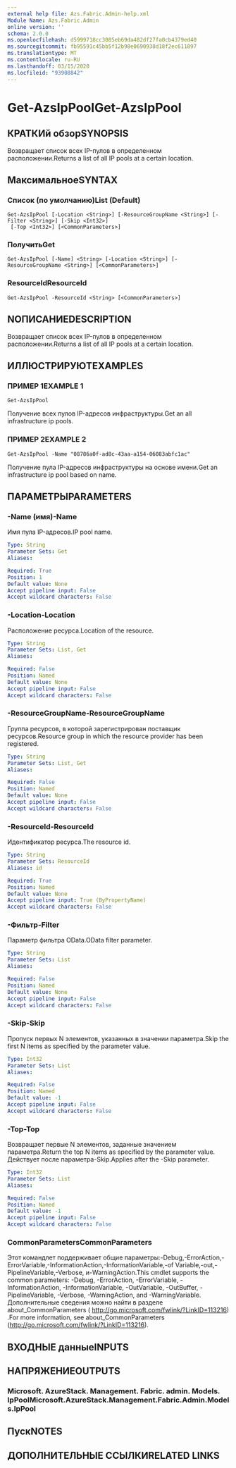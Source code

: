 ```yaml
---
external help file: Azs.Fabric.Admin-help.xml
Module Name: Azs.Fabric.Admin
online version: ''
schema: 2.0.0
ms.openlocfilehash: d5999718cc3085eb69da482df27fa0cb4379ed40
ms.sourcegitcommit: fb95591c45bb5f12b98e0690938d18f2ec611897
ms.translationtype: MT
ms.contentlocale: ru-RU
ms.lasthandoff: 03/15/2020
ms.locfileid: "93908842"
---
```

# <span data-ttu-id="1c83b-101">Get-AzsIpPool</span><span class="sxs-lookup"><span data-stu-id="1c83b-101">Get-AzsIpPool</span></span>

## <span data-ttu-id="1c83b-102">КРАТКИй обзор</span><span class="sxs-lookup"><span data-stu-id="1c83b-102">SYNOPSIS</span></span>
<span data-ttu-id="1c83b-103">Возвращает список всех IP-пулов в определенном расположении.</span><span class="sxs-lookup"><span data-stu-id="1c83b-103">Returns a list of all IP pools at a certain location.</span></span>

## <span data-ttu-id="1c83b-104">Максимальное</span><span class="sxs-lookup"><span data-stu-id="1c83b-104">SYNTAX</span></span>

### <span data-ttu-id="1c83b-105">Список (по умолчанию)</span><span class="sxs-lookup"><span data-stu-id="1c83b-105">List (Default)</span></span>
```
Get-AzsIpPool [-Location <String>] [-ResourceGroupName <String>] [-Filter <String>] [-Skip <Int32>]
 [-Top <Int32>] [<CommonParameters>]
```

### <span data-ttu-id="1c83b-106">Получить</span><span class="sxs-lookup"><span data-stu-id="1c83b-106">Get</span></span>
```
Get-AzsIpPool [-Name] <String> [-Location <String>] [-ResourceGroupName <String>] [<CommonParameters>]
```

### <span data-ttu-id="1c83b-107">ResourceId</span><span class="sxs-lookup"><span data-stu-id="1c83b-107">ResourceId</span></span>
```
Get-AzsIpPool -ResourceId <String> [<CommonParameters>]
```

## <span data-ttu-id="1c83b-108">NОПИСАНИЕ</span><span class="sxs-lookup"><span data-stu-id="1c83b-108">DESCRIPTION</span></span>
<span data-ttu-id="1c83b-109">Возвращает список всех IP-пулов в определенном расположении.</span><span class="sxs-lookup"><span data-stu-id="1c83b-109">Returns a list of all IP pools at a certain location.</span></span>

## <span data-ttu-id="1c83b-110">ИЛЛЮСТРИРУЮТ</span><span class="sxs-lookup"><span data-stu-id="1c83b-110">EXAMPLES</span></span>

### <span data-ttu-id="1c83b-111">ПРИМЕР 1</span><span class="sxs-lookup"><span data-stu-id="1c83b-111">EXAMPLE 1</span></span>
```
Get-AzsIpPool
```

<span data-ttu-id="1c83b-112">Получение всех пулов IP-адресов инфраструктуры.</span><span class="sxs-lookup"><span data-stu-id="1c83b-112">Get an all infrastructure ip pools.</span></span>

### <span data-ttu-id="1c83b-113">ПРИМЕР 2</span><span class="sxs-lookup"><span data-stu-id="1c83b-113">EXAMPLE 2</span></span>
```
Get-AzsIpPool -Name "08786a0f-ad8c-43aa-a154-06083abfc1ac"
```

<span data-ttu-id="1c83b-114">Получение пула IP-адресов инфраструктуры на основе имени.</span><span class="sxs-lookup"><span data-stu-id="1c83b-114">Get an infrastructure ip pool based on name.</span></span>

## <span data-ttu-id="1c83b-115">ПАРАМЕТРЫ</span><span class="sxs-lookup"><span data-stu-id="1c83b-115">PARAMETERS</span></span>

### <span data-ttu-id="1c83b-116">-Name (имя)</span><span class="sxs-lookup"><span data-stu-id="1c83b-116">-Name</span></span>
<span data-ttu-id="1c83b-117">Имя пула IP-адресов.</span><span class="sxs-lookup"><span data-stu-id="1c83b-117">IP pool name.</span></span>

```yaml
Type: String
Parameter Sets: Get
Aliases:

Required: True
Position: 1
Default value: None
Accept pipeline input: False
Accept wildcard characters: False
```

### <span data-ttu-id="1c83b-118">-Location</span><span class="sxs-lookup"><span data-stu-id="1c83b-118">-Location</span></span>
<span data-ttu-id="1c83b-119">Расположение ресурса.</span><span class="sxs-lookup"><span data-stu-id="1c83b-119">Location of the resource.</span></span>

```yaml
Type: String
Parameter Sets: List, Get
Aliases:

Required: False
Position: Named
Default value: None
Accept pipeline input: False
Accept wildcard characters: False
```

### <span data-ttu-id="1c83b-120">-ResourceGroupName</span><span class="sxs-lookup"><span data-stu-id="1c83b-120">-ResourceGroupName</span></span>
<span data-ttu-id="1c83b-121">Группа ресурсов, в которой зарегистрирован поставщик ресурсов.</span><span class="sxs-lookup"><span data-stu-id="1c83b-121">Resource group in which the resource provider has been registered.</span></span>

```yaml
Type: String
Parameter Sets: List, Get
Aliases:

Required: False
Position: Named
Default value: None
Accept pipeline input: False
Accept wildcard characters: False
```

### <span data-ttu-id="1c83b-122">-ResourceId</span><span class="sxs-lookup"><span data-stu-id="1c83b-122">-ResourceId</span></span>
<span data-ttu-id="1c83b-123">Идентификатор ресурса.</span><span class="sxs-lookup"><span data-stu-id="1c83b-123">The resource id.</span></span>

```yaml
Type: String
Parameter Sets: ResourceId
Aliases: id

Required: True
Position: Named
Default value: None
Accept pipeline input: True (ByPropertyName)
Accept wildcard characters: False
```

### <span data-ttu-id="1c83b-124">-Фильтр</span><span class="sxs-lookup"><span data-stu-id="1c83b-124">-Filter</span></span>
<span data-ttu-id="1c83b-125">Параметр фильтра OData.</span><span class="sxs-lookup"><span data-stu-id="1c83b-125">OData filter parameter.</span></span>

```yaml
Type: String
Parameter Sets: List
Aliases:

Required: False
Position: Named
Default value: None
Accept pipeline input: False
Accept wildcard characters: False
```

### <span data-ttu-id="1c83b-126">-Skip</span><span class="sxs-lookup"><span data-stu-id="1c83b-126">-Skip</span></span>
<span data-ttu-id="1c83b-127">Пропуск первых N элементов, указанных в значении параметра.</span><span class="sxs-lookup"><span data-stu-id="1c83b-127">Skip the first N items as specified by the parameter value.</span></span>

```yaml
Type: Int32
Parameter Sets: List
Aliases:

Required: False
Position: Named
Default value: -1
Accept pipeline input: False
Accept wildcard characters: False
```

### <span data-ttu-id="1c83b-128">-Top</span><span class="sxs-lookup"><span data-stu-id="1c83b-128">-Top</span></span>
<span data-ttu-id="1c83b-129">Возвращает первые N элементов, заданные значением параметра.</span><span class="sxs-lookup"><span data-stu-id="1c83b-129">Return the top N items as specified by the parameter value.</span></span>
<span data-ttu-id="1c83b-130">Действует после параметра-Skip.</span><span class="sxs-lookup"><span data-stu-id="1c83b-130">Applies after the -Skip parameter.</span></span>

```yaml
Type: Int32
Parameter Sets: List
Aliases:

Required: False
Position: Named
Default value: -1
Accept pipeline input: False
Accept wildcard characters: False
```

### <span data-ttu-id="1c83b-131">CommonParameters</span><span class="sxs-lookup"><span data-stu-id="1c83b-131">CommonParameters</span></span>
<span data-ttu-id="1c83b-132">Этот командлет поддерживает общие параметры:-Debug,-ErrorAction,-ErrorVariable,-InformationAction,-InformationVariable,-of Variable,-out,-PipelineVariable,-Verbose, и-WarningAction.</span><span class="sxs-lookup"><span data-stu-id="1c83b-132">This cmdlet supports the common parameters: -Debug, -ErrorAction, -ErrorVariable, -InformationAction, -InformationVariable, -OutVariable, -OutBuffer, -PipelineVariable, -Verbose, -WarningAction, and -WarningVariable.</span></span> <span data-ttu-id="1c83b-133">Дополнительные сведения можно найти в разделе about_CommonParameters ( http://go.microsoft.com/fwlink/?LinkID=113216) .</span><span class="sxs-lookup"><span data-stu-id="1c83b-133">For more information, see about_CommonParameters (http://go.microsoft.com/fwlink/?LinkID=113216).</span></span>

## <span data-ttu-id="1c83b-134">ВХОДНЫЕ данные</span><span class="sxs-lookup"><span data-stu-id="1c83b-134">INPUTS</span></span>

## <span data-ttu-id="1c83b-135">НАПРЯЖЕНИЕ</span><span class="sxs-lookup"><span data-stu-id="1c83b-135">OUTPUTS</span></span>

### <span data-ttu-id="1c83b-136">Microsoft. AzureStack. Management. Fabric. admin. Models. IpPool</span><span class="sxs-lookup"><span data-stu-id="1c83b-136">Microsoft.AzureStack.Management.Fabric.Admin.Models.IpPool</span></span>

## <span data-ttu-id="1c83b-137">Пуск</span><span class="sxs-lookup"><span data-stu-id="1c83b-137">NOTES</span></span>

## <span data-ttu-id="1c83b-138">ДОПОЛНИТЕЛЬНЫЕ ССЫЛКИ</span><span class="sxs-lookup"><span data-stu-id="1c83b-138">RELATED LINKS</span></span>
